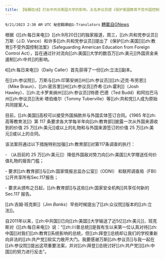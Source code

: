 ```yaml
---
title: 【秘翻在线】打击中共对美国大学的影响，五名参议员提《保护美国教育不受外国控制法案》
---
```

`9/21/2023 2:30 AM UTC 秘密翻譯組G-Translators` [轉載自GNews](https://gnews.org/articles/1719007)

根据《[[zh:每日来电]]》[[zh:9月20日]]的独家报道，周三，[[zh:共和党参议员]]万斯（J.D. Vance）和许多[[zh:共和党参议员]]提出了《保护[[zh:美国]][[zh:教育]]不受外国控制法案》（Safeguarding American Education from Foreign Control Act），旨在通过针对流向[[zh:美国]]大学的数百万[[zh:美元]]外国资金来遏制[[zh:中共]]的影响。

《[[zh:每日来电]]》（Daily Caller）首先获得了一份[[zh:立法]]副本。

在[[zh:参议院]]，万斯与[[zh:印第安纳]]州[[zh:参议员]][[zh:迈克·布劳恩]]（Mike Braun）、[[zh:密苏里]]州[[zh:参议员]]乔希·[[zh:霍利]]（Josh Hawley）、[[zh:北卡罗来纳州]][[zh:参议员]]特德·巴德（Ted Budd）和阿拉巴马州[[zh:参议员]]汤米·塔伯维尔（Tommy Tuberville）等[[zh:共和党]]人成为原始共同提案人。

目前，[[zh:美国]]高校可以接受外国捐款并与外国实体签订合同。《1965 年[[zh:高等教育法]]》第 117 条要求各大学每半年向[[zh:教育部]]披露一次从外国来源收到的价值 25 万[[zh:美元]]或以上的礼物和与外国来源签订的价值 25 万[[zh:美元]]或以上的合同。

该法案将通过以下措施特别加强[[zh:教育部]]对第117条调查的执行：

\- （从目前的 25 万[[zh:美元]]）降低外国敌对势力向[[zh:美国]]大学赠送任何价值礼物的报告门槛；

\- 要求[[zh:教育部]]与[[zh:国家情报总监办公室]]（ODNI） 和联邦调查局（FBI）公开共享所有Sec.117报告；

\- 要求从颁布之日起，[[zh:教育部]]与这些[[zh:国家安全机构]]共享任何新的 Sec.117 报告。

[[zh:吉姆·班克斯]]（Jim _Banks_）早些时候提出了[[zh:众议院]]版本的[[zh:立法]]。

自2011年以来，[[zh:中共国]]已向[[zh:美国]]大学输送了近5亿[[zh:美元]]，班克斯对《[[zh:每日来电]]》说：“[[zh:川普总统]]是我有生以来第一位认真对待[[zh:中国]]对我们[[zh:教育]]系统影响的总统，但[[zh:拜登]]总统却让我们的学校重新向非法的[[zh:共产党]]软实力敞开大门。我要感谢万斯[[zh:参议员]]与我一起在[[zh:参议院]]提出这项重要法案，并对[[zh:拜登]]总统讨好[[zh:共产党]][[zh:中国]]的努力进行反击”。
